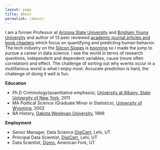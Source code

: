 ```yaml
---
layout: page
title: About
permalink: /about/
---
```


I am a former Professor at [Arizona State University](https://ccj.asu.edu) and [Brigham Young University](https://sociology.byu.edu)
and author of 13 peer reviewed [academic journal articles and book chapters](https://scholar.google.com/citations?hl=en&authuser=1&user=ippq3CwAAAAJ)
which focus on quantifying and predicting human behavior.
The tech industry on the [Silicon Slopes](https://siliconslopes.com) is [booming](https://www.utahbusiness.com/tech-silicon-slopes/) 
so I made the jump to pursue a career in data science. I see the world in terms of research questions, independent and 
dependent variables, cause (more often correlation) and effect. The challenge of sorting out why events occur in a 
multifarious world is what I enjoy most. Accurate prediction is hard, the challenge of doing it well is fun.


**Education**
* Ph.D Criminology(quantitative emphasis), [University at Albany, State University of New York](https://www.albany.edu/scj/), 2011
* MA Political Science (Graduate Minor in Statistics), [University of Wyoming](http://www.uwyo.edu/pols/), 2002
* BA History, [Dakota Wesleyan University](https://www.dwu.edu/academics/majors-minors/history), 1998

**Employment**
* Senior Manager, Data Science [DigiCert](https://www.digicert.com), Lehi, UT
* Principal Data Scientist, [DigiCert](https://www.digicert.com), Lehi, UT
* Data Scientist, [Domo](https://www.domo.com), American Fork, UT




[jekyll-organization]: https://github.com/jekyll
